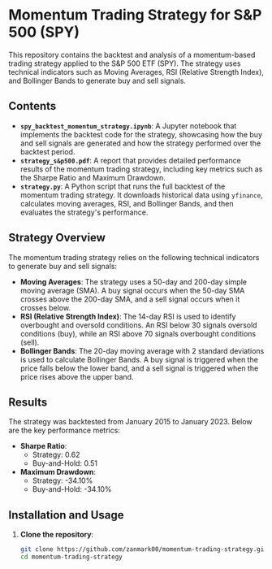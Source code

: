 # Momentum Trading Strategy for S&P 500 (SPY)

This repository contains the backtest and analysis of a momentum-based trading strategy applied to the S&P 500 ETF (SPY). The strategy uses technical indicators such as Moving Averages, RSI (Relative Strength Index), and Bollinger Bands to generate buy and sell signals.

## Contents

- **`spy_backtest_momentum_strategy.ipynb`**: A Jupyter notebook that implements the backtest code for the strategy, showcasing how the buy and sell signals are generated and how the strategy performed over the backtest period.
- **`strategy_s&p500.pdf`**: A report that provides detailed performance results of the momentum trading strategy, including key metrics such as the Sharpe Ratio and Maximum Drawdown.
- **`strategy.py`**: A Python script that runs the full backtest of the momentum trading strategy. It downloads historical data using `yfinance`, calculates moving averages, RSI, and Bollinger Bands, and then evaluates the strategy's performance.

## Strategy Overview

The momentum trading strategy relies on the following technical indicators to generate buy and sell signals:

- **Moving Averages**: The strategy uses a 50-day and 200-day simple moving average (SMA). A buy signal occurs when the 50-day SMA crosses above the 200-day SMA, and a sell signal occurs when it crosses below.
- **RSI (Relative Strength Index)**: The 14-day RSI is used to identify overbought and oversold conditions. An RSI below 30 signals oversold conditions (buy), while an RSI above 70 signals overbought conditions (sell).
- **Bollinger Bands**: The 20-day moving average with 2 standard deviations is used to calculate Bollinger Bands. A buy signal is triggered when the price falls below the lower band, and a sell signal is triggered when the price rises above the upper band.

## Results

The strategy was backtested from January 2015 to January 2023. Below are the key performance metrics:

- **Sharpe Ratio**:
  - Strategy: 0.62
  - Buy-and-Hold: 0.51
- **Maximum Drawdown**:
  - Strategy: -34.10%
  - Buy-and-Hold: -34.10%

## Installation and Usage

1. **Clone the repository**:

   ```bash
   git clone https://github.com/zanmark00/momentum-trading-strategy.git
   cd momentum-trading-strategy

